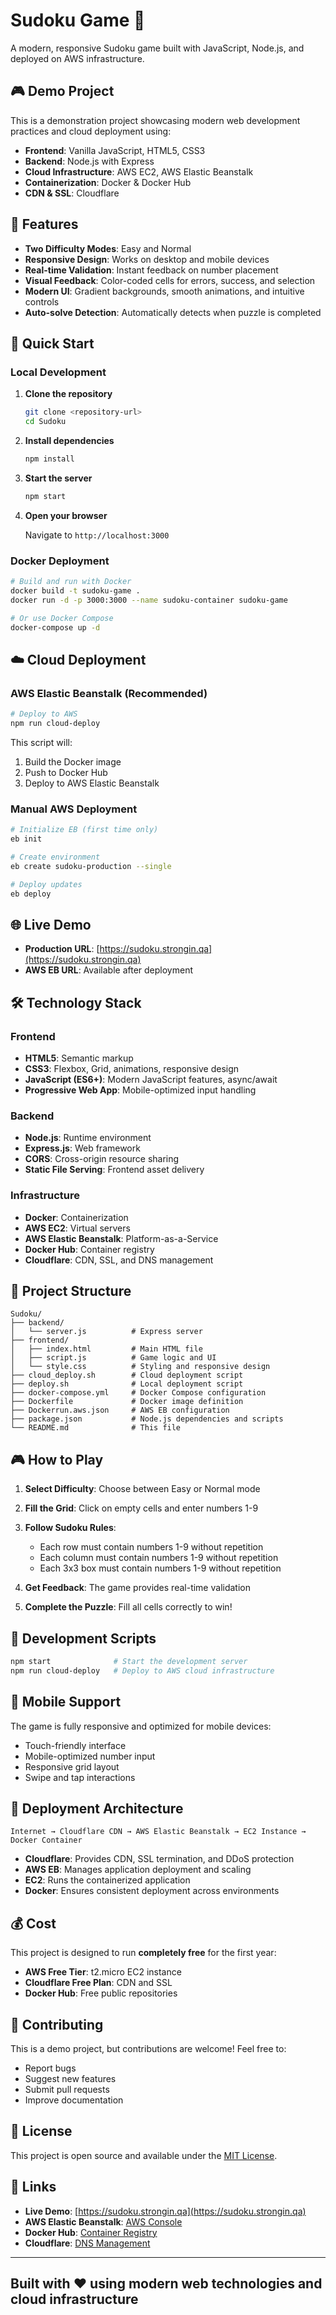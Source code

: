 # Sudoku Game 🧩

A modern, responsive Sudoku game built with JavaScript, Node.js, and deployed on AWS infrastructure.

## 🎮 Demo Project

This is a demonstration project showcasing modern web development practices and cloud deployment using:

- **Frontend**: Vanilla JavaScript, HTML5, CSS3
- **Backend**: Node.js with Express
- **Cloud Infrastructure**: AWS EC2, AWS Elastic Beanstalk
- **Containerization**: Docker & Docker Hub
- **CDN & SSL**: Cloudflare

## 🎯 Features

- **Two Difficulty Modes**: Easy and Normal
- **Responsive Design**: Works on desktop and mobile devices
- **Real-time Validation**: Instant feedback on number placement
- **Visual Feedback**: Color-coded cells for errors, success, and selection
- **Modern UI**: Gradient backgrounds, smooth animations, and intuitive controls
- **Auto-solve Detection**: Automatically detects when puzzle is completed

## 🚀 Quick Start

### Local Development

1. **Clone the repository**

   ```bash
   git clone <repository-url>
   cd Sudoku
   ```

2. **Install dependencies**

   ```bash
   npm install
   ```

3. **Start the server**

   ```bash
   npm start
   ```

4. **Open your browser**

   Navigate to `http://localhost:3000`

### Docker Deployment

```bash
# Build and run with Docker
docker build -t sudoku-game .
docker run -d -p 3000:3000 --name sudoku-container sudoku-game

# Or use Docker Compose
docker-compose up -d
```

## ☁️ Cloud Deployment

### AWS Elastic Beanstalk (Recommended)

```bash
# Deploy to AWS
npm run cloud-deploy
```

This script will:

1. Build the Docker image
2. Push to Docker Hub
3. Deploy to AWS Elastic Beanstalk

### Manual AWS Deployment

```bash
# Initialize EB (first time only)
eb init

# Create environment
eb create sudoku-production --single

# Deploy updates
eb deploy
```

## 🌐 Live Demo

- **Production URL**: [https://sudoku.strongin.qa](https://sudoku.strongin.qa)
- **AWS EB URL**: Available after deployment

## 🛠️ Technology Stack

### Frontend

- **HTML5**: Semantic markup
- **CSS3**: Flexbox, Grid, animations, responsive design
- **JavaScript (ES6+)**: Modern JavaScript features, async/await
- **Progressive Web App**: Mobile-optimized input handling

### Backend

- **Node.js**: Runtime environment
- **Express.js**: Web framework
- **CORS**: Cross-origin resource sharing
- **Static File Serving**: Frontend asset delivery

### Infrastructure

- **Docker**: Containerization
- **AWS EC2**: Virtual servers
- **AWS Elastic Beanstalk**: Platform-as-a-Service
- **Docker Hub**: Container registry
- **Cloudflare**: CDN, SSL, and DNS management

## 📁 Project Structure

```text
Sudoku/
├── backend/
│   └── server.js          # Express server
├── frontend/
│   ├── index.html         # Main HTML file
│   ├── script.js          # Game logic and UI
│   └── style.css          # Styling and responsive design
├── cloud_deploy.sh        # Cloud deployment script
├── deploy.sh              # Local deployment script
├── docker-compose.yml     # Docker Compose configuration
├── Dockerfile             # Docker image definition
├── Dockerrun.aws.json     # AWS EB configuration
├── package.json           # Node.js dependencies and scripts
└── README.md              # This file
```

## 🎮 How to Play

1. **Select Difficulty**: Choose between Easy or Normal mode
2. **Fill the Grid**: Click on empty cells and enter numbers 1-9
3. **Follow Sudoku Rules**:

   - Each row must contain numbers 1-9 without repetition
   - Each column must contain numbers 1-9 without repetition
   - Each 3x3 box must contain numbers 1-9 without repetition
4. **Get Feedback**: The game provides real-time validation
5. **Complete the Puzzle**: Fill all cells correctly to win!

## 🔧 Development Scripts

```bash
npm start              # Start the development server
npm run cloud-deploy   # Deploy to AWS cloud infrastructure
```

## 📱 Mobile Support

The game is fully responsive and optimized for mobile devices:

- Touch-friendly interface
- Mobile-optimized number input
- Responsive grid layout
- Swipe and tap interactions

## 🚀 Deployment Architecture

```text
Internet → Cloudflare CDN → AWS Elastic Beanstalk → EC2 Instance → Docker Container
```

- **Cloudflare**: Provides CDN, SSL termination, and DDoS protection
- **AWS EB**: Manages application deployment and scaling
- **EC2**: Runs the containerized application
- **Docker**: Ensures consistent deployment across environments

## 💰 Cost

This project is designed to run **completely free** for the first year:

- **AWS Free Tier**: t2.micro EC2 instance
- **Cloudflare Free Plan**: CDN and SSL
- **Docker Hub**: Free public repositories

## 🤝 Contributing

This is a demo project, but contributions are welcome! Feel free to:

- Report bugs
- Suggest new features
- Submit pull requests
- Improve documentation

## 📄 License

This project is open source and available under the [MIT License](LICENSE).

## 🔗 Links

- **Live Demo**: [https://sudoku.strongin.qa](https://sudoku.strongin.qa)
- **AWS Elastic Beanstalk**: [AWS Console](https://console.aws.amazon.com/elasticbeanstalk/)
- **Docker Hub**: [Container Registry](https://hub.docker.com/)
- **Cloudflare**: [DNS Management](https://dash.cloudflare.com/)

---

## Built with ❤️ using modern web technologies and cloud infrastructure
